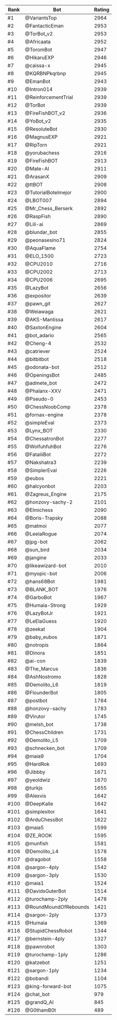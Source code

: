 Rank|Bot|Rating
---|---|---
#1|@VariantsTop|2964
#2|@FantacticEman|2953
#3|@TorBot_v2|2953
#4|@Africaata|2952
#5|@ToromBot|2947
#6|@HikaruEXP|2946
#7|@caissa-x|2945
#8|@KQRBNPkqrbnp|2945
#9|@EmanBot|2943
#10|@Intron014|2939
#11|@ReinforcementTrial|2939
#12|@TorBot|2939
#13|@FireFishBOT_v2|2936
#14|@YoBot_v2|2935
#15|@ResoluteBot|2930
#16|@MagnusEXP|2921
#17|@RipTorn|2921
#18|@yorubachess|2916
#19|@FireFishBOT|2913
#20|@Mate-AI|2911
#21|@ArasanX|2909
#22|@ttBOT|2908
#23|@TutorialBotelmejor|2900
#24|@LBOT007|2894
#25|@Mr_Chess_Berserk|2892
#26|@RaspFish|2890
#27|@Lili-ai|2869
#28|@blundar_bot|2855
#29|@peonasesino71|2824
#30|@AquaFlame|2754
#31|@ELO_1500|2723
#32|@CPU2010|2716
#33|@CPU2002|2713
#34|@CPU2006|2695
#35|@LazyBot|2656
#36|@expositor|2639
#37|@pawn_git|2627
#38|@Weiawaga|2621
#39|@AKS-Mantissa|2617
#40|@SaxtonEngine|2604
#41|@bot_adario|2565
#42|@Cheng-4|2532
#43|@catriever|2524
#44|@bitbitbot|2518
#45|@odonata-bot|2512
#46|@OpeningsBot|2485
#47|@admete_bot|2472
#48|@Phalanx-XXV|2471
#49|@Pseudo-0|2453
#50|@ChessNoobComp|2378
#51|@fornax-engine|2378
#52|@simpleEval|2373
#53|@Lynx_BOT|2330
#54|@ChessatronBot|2277
#55|@WolfuhfuhBot|2276
#56|@FataliiBot|2272
#57|@Nakshatra3|2239
#58|@SimplerEval|2226
#59|@eubos|2221
#60|@halcyonbot|2203
#61|@Zagreus_Engine|2175
#62|@honzovy-sachy-2|2101
#63|@Elmichess|2090
#64|@Boris-Trapsky|2088
#65|@matmoi|2077
#66|@LeelaRogue|2074
#67|@jpg-bot|2062
#68|@sun_bird|2034
#69|@jangine|2033
#70|@likeawizard-bot|2010
#71|@myopic-bot|2006
#72|@hans68Bot|1981
#73|@BLANK_BOT|1976
#74|@GarboBot|1967
#75|@Humaia-Strong|1929
#76|@LazyBotJr|1921
#77|@LeElaGuess|1920
#78|@zeekat|1904
#79|@baby_eubos|1871
#80|@notropis|1864
#81|@Dinora|1851
#82|@ai-con|1839
#83|@The_Marcus|1836
#84|@AshNostromo|1828
#85|@Demolito_L6|1819
#86|@FlounderBot|1805
#87|@postbot|1784
#88|@honzovy-sachy|1783
#89|@Virutor|1745
#90|@melsh_bot|1738
#91|@ChessChildren|1731
#92|@Demolito_L5|1709
#93|@schnecken_bot|1709
#94|@maia9|1704
#95|@HardRok|1693
#96|@Jibbby|1671
#97|@yeoldwiz|1670
#98|@turkjs|1655
#99|@Alexvis|1642
#100|@DeepKalle|1642
#101|@simplexitor|1641
#102|@ArduChessBot|1622
#103|@maia5|1599
#104|@ZE_ROOK|1595
#105|@munfish|1581
#106|@Demolito_L4|1578
#107|@dragobot|1558
#108|@sargon-4ply|1542
#109|@sargon-3ply|1530
#110|@maia1|1524
#111|@DavidsGuterBot|1514
#112|@turochamp-2ply|1478
#113|@RoundMoundOfRebounds|1421
#114|@sargon-2ply|1373
#115|@Humaia|1369
#116|@StupidChessRobot|1344
#117|@bernstein-4ply|1327
#118|@pawnrobot|1303
#119|@turochamp-1ply|1286
#120|@katzebot|1251
#121|@sargon-1ply|1234
#122|@bobandi|1104
#123|@king-forward-bot|1075
#124|@chat_bot|979
#125|@grandQ_AI|845
#126|@G0thamB0t|489
